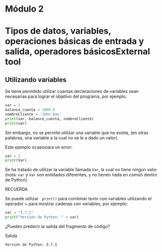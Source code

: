 # Módulo 2
# Tipos de datos, variables, operaciones básicas de entrada y salida, operadores básicosExternal tool

## Utilizando variables
Se tiene permitido utilizar cuantas declaraciones de variables sean necesarias para lograr el objetivo del programa, por ejemplo:

```python
var = 1
balance_cuenta = 1000.0
nombreCliente = 'John Doe'
print(var, balance_cuenta, nombreCliente)
print(var)
```

Sin embargo, no se permite utilizar una variable que no exista, (en otras palabras, una variable a la cual no se le a dado un valor).

Este ejemplo ocasionara un error:

```python
var = 1
print(Var)
```

Se ha tratado de utilizar la variable llamada <code>Var</code>, la cual no tiene ningún valor (nota: <code>var</code> y <code>Var</code> son entidades diferentes, y no tienen nada en común dentro de Python).

RECUERDA

Se puede utilizar <code> print()</code> para combinar texto con variables utilizando el operador + para mostrar cadenas con variables, por ejemplo:

```python
var = "3.7.1"
print("Versión de Python: " + var)
```

¿Puedes predecir la salida del fragmento de código?

Salida

```sh
Versión de Python: 3.7.1
```
